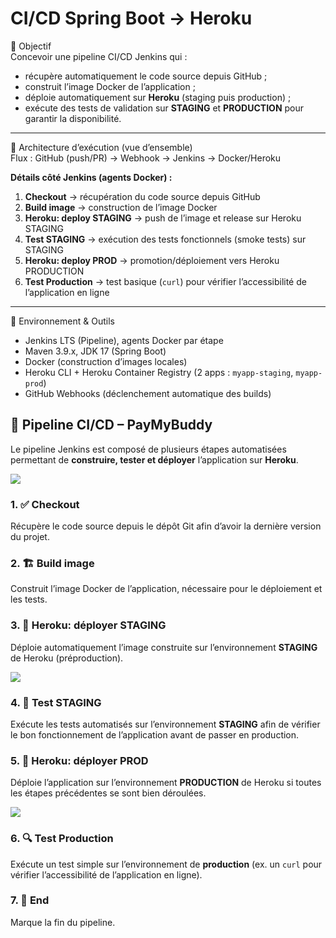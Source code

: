 # CI/CD Spring Boot → Heroku

🎯 Objectif  
Concevoir une pipeline CI/CD Jenkins qui :  

- récupère automatiquement le code source depuis GitHub ;  
- construit l’image Docker de l’application ;  
- déploie automatiquement sur **Heroku** (staging puis production) ;  
- exécute des tests de validation sur **STAGING** et **PRODUCTION** pour garantir la disponibilité.  

---

🧭 Architecture d’exécution (vue d’ensemble)  
Flux : GitHub (push/PR) → Webhook → Jenkins → Docker/Heroku  

**Détails côté Jenkins (agents Docker) :**  
1. **Checkout** → récupération du code source depuis GitHub  
2. **Build image** → construction de l’image Docker  
3. **Heroku: deploy STAGING** → push de l’image et release sur Heroku STAGING  
4. **Test STAGING** → exécution des tests fonctionnels (smoke tests) sur STAGING  
5. **Heroku: deploy PROD** → promotion/déploiement vers Heroku PRODUCTION  
6. **Test Production** → test basique (`curl`) pour vérifier l’accessibilité de l’application en ligne  

---

🧰 Environnement & Outils  
- Jenkins LTS (Pipeline), agents Docker par étape  
- Maven 3.9.x, JDK 17 (Spring Boot)  
- Docker (construction d’images locales)  
- Heroku CLI + Heroku Container Registry (2 apps : `myapp-staging`, `myapp-prod`)  
- GitHub Webhooks (déclenchement automatique des builds)  



## 🔄 Pipeline CI/CD – PayMyBuddy

Le pipeline Jenkins est composé de plusieurs étapes automatisées permettant de **construire, tester et déployer** l’application sur **Heroku**.  

**![](https://github.com/kacissokho/PayMyBuddy/blob/master/.m2/CI_CD.png)**


### 1. ✅ Checkout
Récupère le code source depuis le dépôt Git afin d’avoir la dernière version du projet.  

### 2. 🏗️ Build image
Construit l’image Docker de l’application, nécessaire pour le déploiement et les tests.  

### 3. 🚀 Heroku: déployer STAGING
Déploie automatiquement l’image construite sur l’environnement **STAGING** de Heroku (préproduction).  

**![](https://github.com/kacissokho/PayMyBuddy/blob/master/.m2/CI_CD.png)**


### 4. 🧪 Test STAGING
Exécute les tests automatisés sur l’environnement **STAGING** afin de vérifier le bon fonctionnement de l’application avant de passer en production.  

### 5. 🚀 Heroku: déployer PROD
Déploie l’application sur l’environnement **PRODUCTION** de Heroku si toutes les étapes précédentes se sont bien déroulées.  

**![](https://github.com/kacissokho/PayMyBuddy/blob/master/.m2/CI_CD.png)**


### 6. 🔍 Test Production
Exécute un test simple sur l’environnement de **production** (ex. un `curl` pour vérifier l’accessibilité de l’application en ligne).  

### 7. 🏁 End
Marque la fin du pipeline.  
